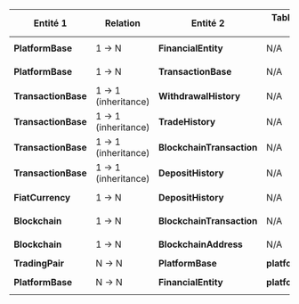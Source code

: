 | **Entité 1**          | **Relation**           | **Entité 2**              | **Table d'association (si nécessaire)** | **Colonnes clés**                                    |
|-----------------------|------------------------|---------------------------|------------------------------------------|-----------------------------------------------------|
| **PlatformBase**      | 1 → N                 | **FinancialEntity**       | N/A                                      | `PlatformBase.ID` → `FinancialEntity.PlatformID`    |
| **PlatformBase**      | 1 → N                 | **TransactionBase**       | N/A                                      | `PlatformBase.ID` → `TransactionBase.PlatformBaseID`|
| **TransactionBase**   | 1 → 1 (inheritance)   | **WithdrawalHistory**     | N/A                                      | Inherited from `TransactionBase`                   |
| **TransactionBase**   | 1 → 1 (inheritance)   | **TradeHistory**          | N/A                                      | Inherited from `TransactionBase`                   |
| **TransactionBase**   | 1 → 1 (inheritance)   | **BlockchainTransaction** | N/A                                      | Inherited from `TransactionBase`                   |
| **TransactionBase**   | 1 → 1 (inheritance)   | **DepositHistory**        | N/A                                      | Inherited from `TransactionBase`                   |
| **FiatCurrency**      | 1 → N                 | **DepositHistory**        | N/A                                      | `FiatCurrency.ID` → `DepositHistory.FiatCurrencyID`|
| **Blockchain**        | 1 → N                 | **BlockchainTransaction** | N/A                                      | `Blockchain.ID` → `BlockchainTransaction.BlockchainID`|
| **Blockchain**        | 1 → N                 | **BlockchainAddress**     | N/A                                      | `Blockchain.ID` → `BlockchainAddress.BlockchainID` |
| **TradingPair**       | N → N                 | **PlatformBase**          | **platform_trading_pair**                | `TradingPair.ID`, `PlatformBase.ID`                |
| **PlatformBase**      | N → N                 | **FinancialEntity**       | **platform_financial_entity**            | `PlatformBase.ID`, `FinancialEntity.ID`            |
